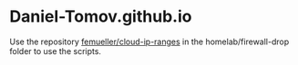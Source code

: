 # Daniel-Tomov.github.io

Use the repository [femueller/cloud-ip-ranges](https://github.com/femueller/cloud-ip-ranges) in the homelab/firewall-drop folder to use the scripts.